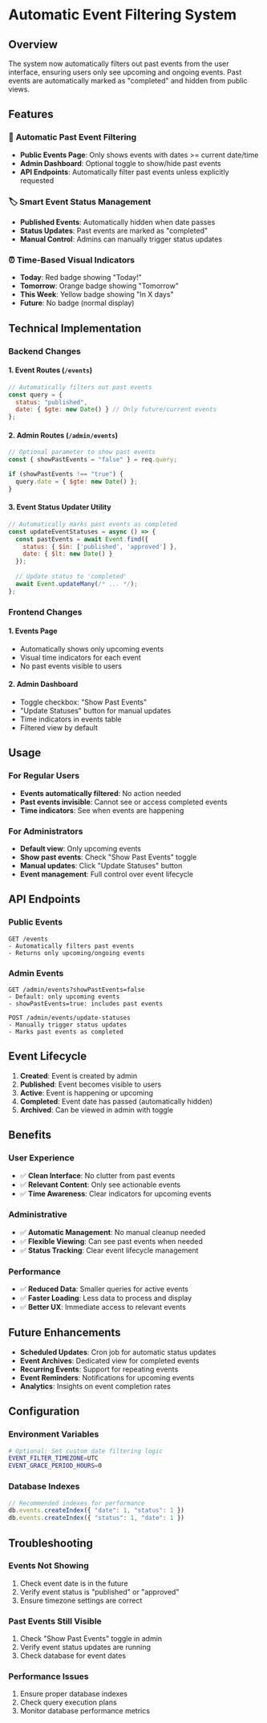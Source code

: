 # Automatic Event Filtering System

## Overview
The system now automatically filters out past events from the user interface, ensuring users only see upcoming and ongoing events. Past events are automatically marked as "completed" and hidden from public views.

## Features

### 🚫 **Automatic Past Event Filtering**
- **Public Events Page**: Only shows events with dates >= current date/time
- **Admin Dashboard**: Optional toggle to show/hide past events
- **API Endpoints**: Automatically filter past events unless explicitly requested

### 🏷️ **Smart Event Status Management**
- **Published Events**: Automatically hidden when date passes
- **Status Updates**: Past events are marked as "completed"
- **Manual Control**: Admins can manually trigger status updates

### ⏰ **Time-Based Visual Indicators**
- **Today**: Red badge showing "Today!"
- **Tomorrow**: Orange badge showing "Tomorrow"
- **This Week**: Yellow badge showing "In X days"
- **Future**: No badge (normal display)

## Technical Implementation

### Backend Changes

#### 1. Event Routes (`/events`)
```javascript
// Automatically filters out past events
const query = { 
  status: "published",
  date: { $gte: new Date() } // Only future/current events
};
```

#### 2. Admin Routes (`/admin/events`)
```javascript
// Optional parameter to show past events
const { showPastEvents = "false" } = req.query;

if (showPastEvents !== "true") {
  query.date = { $gte: new Date() };
}
```

#### 3. Event Status Updater Utility
```javascript
// Automatically marks past events as completed
const updateEventStatuses = async () => {
  const pastEvents = await Event.find({
    status: { $in: ['published', 'approved'] },
    date: { $lt: new Date() }
  });
  
  // Update status to 'completed'
  await Event.updateMany(/* ... */);
};
```

### Frontend Changes

#### 1. Events Page
- Automatically shows only upcoming events
- Visual time indicators for each event
- No past events visible to users

#### 2. Admin Dashboard
- Toggle checkbox: "Show Past Events"
- "Update Statuses" button for manual updates
- Time indicators in events table
- Filtered view by default

## Usage

### For Regular Users
- **Events automatically filtered**: No action needed
- **Past events invisible**: Cannot see or access completed events
- **Time indicators**: See when events are happening

### For Administrators
- **Default view**: Only upcoming events
- **Show past events**: Check "Show Past Events" toggle
- **Manual updates**: Click "Update Statuses" button
- **Event management**: Full control over event lifecycle

## API Endpoints

### Public Events
```
GET /events
- Automatically filters past events
- Returns only upcoming/ongoing events
```

### Admin Events
```
GET /admin/events?showPastEvents=false
- Default: only upcoming events
- showPastEvents=true: includes past events

POST /admin/events/update-statuses
- Manually trigger status updates
- Marks past events as completed
```

## Event Lifecycle

1. **Created**: Event is created by admin
2. **Published**: Event becomes visible to users
3. **Active**: Event is happening or upcoming
4. **Completed**: Event date has passed (automatically hidden)
5. **Archived**: Can be viewed in admin with toggle

## Benefits

### User Experience
- ✅ **Clean Interface**: No clutter from past events
- ✅ **Relevant Content**: Only see actionable events
- ✅ **Time Awareness**: Clear indicators for upcoming events

### Administrative
- ✅ **Automatic Management**: No manual cleanup needed
- ✅ **Flexible Viewing**: Can see past events when needed
- ✅ **Status Tracking**: Clear event lifecycle management

### Performance
- ✅ **Reduced Data**: Smaller queries for active events
- ✅ **Faster Loading**: Less data to process and display
- ✅ **Better UX**: Immediate access to relevant events

## Future Enhancements

- **Scheduled Updates**: Cron job for automatic status updates
- **Event Archives**: Dedicated view for completed events
- **Recurring Events**: Support for repeating events
- **Event Reminders**: Notifications for upcoming events
- **Analytics**: Insights on event completion rates

## Configuration

### Environment Variables
```bash
# Optional: Set custom date filtering logic
EVENT_FILTER_TIMEZONE=UTC
EVENT_GRACE_PERIOD_HOURS=0
```

### Database Indexes
```javascript
// Recommended indexes for performance
db.events.createIndex({ "date": 1, "status": 1 })
db.events.createIndex({ "status": 1, "date": 1 })
```

## Troubleshooting

### Events Not Showing
1. Check event date is in the future
2. Verify event status is "published" or "approved"
3. Ensure timezone settings are correct

### Past Events Still Visible
1. Check "Show Past Events" toggle in admin
2. Verify event status updates are running
3. Check database for event dates

### Performance Issues
1. Ensure proper database indexes
2. Check query execution plans
3. Monitor database performance metrics
